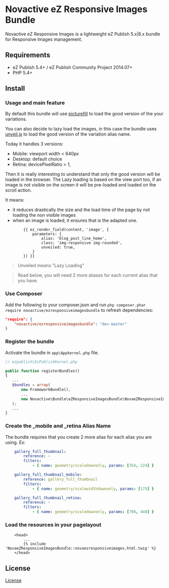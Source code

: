 # Novactive eZ Responsive Images Bundle

Novactive eZ Responsive Images is a lightweight eZ Publish 5.x|6.x bundle for Responsive Images management.


## Requirements

* eZ Publish 5.4+ / eZ Publish Community Project 2014.07+
* PHP 5.4+


##  Install

### Usage and main feature

By default this bundle will use [picturefill](https://github.com/scottjehl/picturefill) to load the good version of the your variations.

You can also decide to lazy load the images, in this case the bundle uses [unveil.js](https://github.com/luis-almeida/unveil) to load the good version of the variation alias name.

Today it handles 3 versions:

* Mobile: viewport width < 640px
* Desktop: default choice
* Retina: devicePixelRatio > 1,

Then it is really interesting to understand that only the good version will be loaded in the browser.
The Lazy loading is based on the view port too, if an image is not visible on the screen it will be pre-loaded and loaded on the scroll action.

It means:

* it reduces drastically the size and the load time of the page by not loading the non visible images
* when an image is loaded, it ensures that is the adapted one.


```twig
        {{ ez_render_field(content, 'image', {
            parameters: {
                alias: 'blog_post_line_home',
                class: 'img-responsive img-rounded',
                unveiled: true,
            }
        }) }}
```

> Unveiled means "Lazy Loading"

> Read below, you will need 2 more aliases for each current alias that you have.

### Use Composer

Add the following to your composer.json and run `php composer.phar require novactive/ezresponsiveimagesbundle` to refresh dependencies:

```json
"require": {
    "novactive/ezresponsiveimagesbundle": "dev-master"
}
```


### Register the bundle

Activate the bundle in `app\Appkernel.php` file.

```php
// ezpublish\EzPublishKernel.php

public function registerBundles()
{
   ...
   $bundles = array(
       new FrameworkBundle(),
       ...
       new Novactive\Bundle\eZResponsiveImagesBundle\NovaeZResponsiveImagesBundle(),
   );
   ...
}
```

### Create the _mobile and _retina Alias Name

The bundle requires that you create 2 more alias for each alias you are using. Ex:

```yaml
    gallery_full_thumbnail:
        reference: ~
        filters:
            - { name: geometry/scaledownonly, params: [354, 224] }

    gallery_full_thumbnail_mobile:
        reference: gallery_full_thumbnail
        filters:
            - { name: geometry/scalewidthdownonly, params: [175] }

    gallery_full_thumbnail_retina:
        reference: ~
        filters:
            - { name: geometry/scaledownonly, params: [708, 448] }
```


### Load the resources in your pagelayout

```twig
    <head>
        ...
        {% include 'NovaeZResponsiveImagesBundle::novaezresponsiveimages.html.twig' %}
    </head>
```

License
-------

[License](LICENSE)

